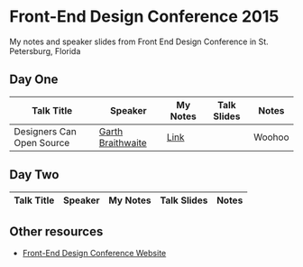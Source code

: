# Front-End Design Conference 2015
My notes and speaker slides from Front End Design Conference in St. Petersburg, Florida

## Day One

Talk Title | Speaker | My Notes | Talk Slides | Notes
---- | --- | --- | --- | ---
Designers Can Open Source | [Garth Braithwaite](https://twitter.com/garthdb) | [Link](/01-DesignersCanOpenSource-garthdb.md) | | Woohoo


## Day Two

Talk Title | Speaker | My Notes | Talk Slides | Notes
---- | --- | --- | --- | ---



## Other resources

- [Front-End Design Conference Website](http://frontenddesignconference.com/)
